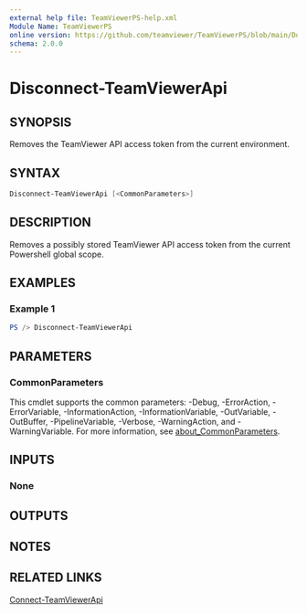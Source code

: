 ```yaml
---
external help file: TeamViewerPS-help.xml
Module Name: TeamViewerPS
online version: https://github.com/teamviewer/TeamViewerPS/blob/main/Docs/Cmdlets_help/Disconnect-TeamViewerApi.md
schema: 2.0.0
---
```


# Disconnect-TeamViewerApi

## SYNOPSIS

Removes the TeamViewer API access token from the current environment.

## SYNTAX

```powershell
Disconnect-TeamViewerApi [<CommonParameters>]
```

## DESCRIPTION

Removes a possibly stored TeamViewer API access token from the current
Powershell global scope.

## EXAMPLES

### Example 1

```powershell
PS /> Disconnect-TeamViewerApi
```

## PARAMETERS

### CommonParameters

This cmdlet supports the common parameters: -Debug, -ErrorAction, -ErrorVariable, -InformationAction, -InformationVariable, -OutVariable, -OutBuffer, -PipelineVariable, -Verbose, -WarningAction, and -WarningVariable. For more information, see [about_CommonParameters](http://go.microsoft.com/fwlink/?LinkID=113216).

## INPUTS

### None

## OUTPUTS

## NOTES

## RELATED LINKS

[Connect-TeamViewerApi](Connect-TeamViewerApi.md)
